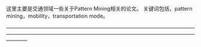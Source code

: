 这里主要是交通领域一些关于Pattern Mining相关的论文。
关键词包括，pattern mining，mobility，transportation mode。




————————————————————————————————————————————————————————————————————————————
